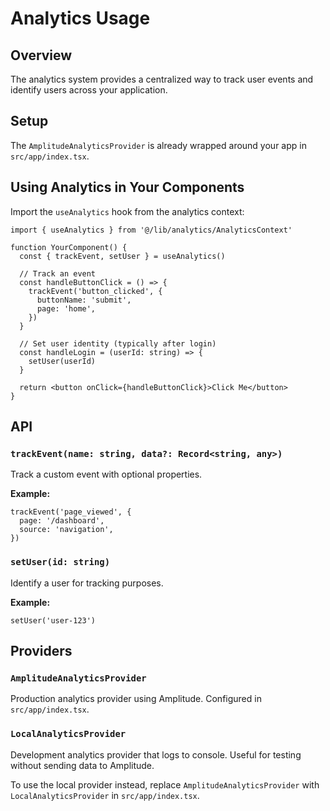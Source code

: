 # Analytics Usage

## Overview

The analytics system provides a centralized way to track user events and identify users across your application.

## Setup

The `AmplitudeAnalyticsProvider` is already wrapped around your app in `src/app/index.tsx`.

## Using Analytics in Your Components

Import the `useAnalytics` hook from the analytics context:

```tsx
import { useAnalytics } from '@/lib/analytics/AnalyticsContext'

function YourComponent() {
  const { trackEvent, setUser } = useAnalytics()

  // Track an event
  const handleButtonClick = () => {
    trackEvent('button_clicked', {
      buttonName: 'submit',
      page: 'home',
    })
  }

  // Set user identity (typically after login)
  const handleLogin = (userId: string) => {
    setUser(userId)
  }

  return <button onClick={handleButtonClick}>Click Me</button>
}
```

## API

### `trackEvent(name: string, data?: Record<string, any>)`

Track a custom event with optional properties.

**Example:**

```tsx
trackEvent('page_viewed', {
  page: '/dashboard',
  source: 'navigation',
})
```

### `setUser(id: string)`

Identify a user for tracking purposes.

**Example:**

```tsx
setUser('user-123')
```

## Providers

### `AmplitudeAnalyticsProvider`

Production analytics provider using Amplitude. Configured in `src/app/index.tsx`.

### `LocalAnalyticsProvider`

Development analytics provider that logs to console. Useful for testing without sending data to Amplitude.

To use the local provider instead, replace `AmplitudeAnalyticsProvider` with `LocalAnalyticsProvider` in `src/app/index.tsx`.
